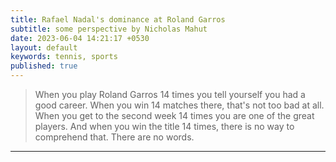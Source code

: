 ```yaml
---
title: Rafael Nadal's dominance at Roland Garros
subtitle: some perspective by Nicholas Mahut
date: 2023-06-04 14:21:17 +0530
layout: default
keywords: tennis, sports
published: true
---
```


> When you play Roland Garros 14 times you tell yourself you had a good career. When you win 14 matches there, that's not too bad at all. When you get to the second week 14 times you are one of the great players. And when you win the title 14 times, there is no way to comprehend that. There are no words.

---
